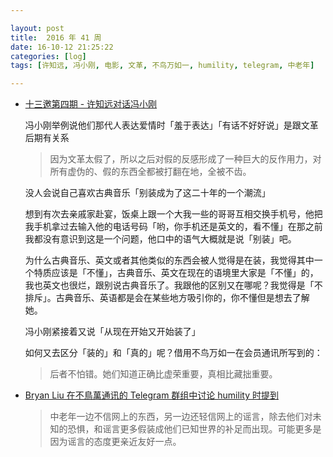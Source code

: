 ```yaml
---

layout: post
title:  2016 年 41 周
date: 16-10-12 21:25:22
categories: [log]
tags: [许知远, 冯小刚, 电影, 文革, 不鸟万如一, humility, telegram, 中老年]

---
```


- [十三邀第四期 - 许知远对话冯小刚](http://v.qq.com/x/cover/zujzovzqmz7bxwl/j0335peor05.html)

	冯小刚举例说他们那代人表达爱情时「羞于表达」「有话不好好说」是跟文革后期有关系

	> 因为文革太假了，所以之后对假的反感形成了一种巨大的反作用力，对所有虚伪的、假的东西全都被打翻在地，全被不齿。

	没人会说自己喜欢古典音乐「别装成为了这二十年的一个潮流」

	想到有次去亲戚家赴宴，饭桌上跟一个大我一些的哥哥互相交换手机号，他把我手机拿过去输入他的电话号码「哟，你手机还是英文的，看不懂」在那之前我都没有意识到这是一个问题，他口中的语气大概就是说「别装」吧。

	为什么古典音乐、英文或者其他类似的东西会被人觉得是在装，我觉得其中一个特质应该是「不懂」，古典音乐、英文在现在的语境里大家是「不懂」的，我也英文也很烂，跟别说古典音乐了。我跟他的区别又在哪呢？我觉得是「不排斥」。古典音乐、英语都是会在某些地方吸引你的，你不懂但是想去了解她。

	冯小刚紧接着又说「从现在开始又开始装了」

	如何又去区分「装的」和「真的」呢？借用不鸟万如一在会员通讯所写到的：

	> 后者不怕错。她们知道正确比虚荣重要，真相比藏拙重要。

- [Bryan Liu 在不鳥萬通讯的 Telegram 群组中讨论 humility 时提到](url)

	> 中老年一边不信网上的东西，另一边还轻信网上的谣言，除去他们对未知的恐惧，和谣言更多假装成他们已知世界的补足而出现。可能更多是因为谣言的态度更亲近友好一点。